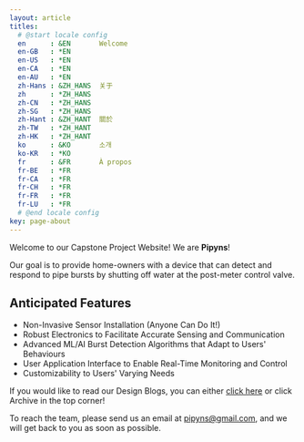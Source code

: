 ```yaml
---
layout: article
titles:
  # @start locale config
  en      : &EN       Welcome
  en-GB   : *EN
  en-US   : *EN
  en-CA   : *EN
  en-AU   : *EN
  zh-Hans : &ZH_HANS  关于
  zh      : *ZH_HANS
  zh-CN   : *ZH_HANS
  zh-SG   : *ZH_HANS
  zh-Hant : &ZH_HANT  關於
  zh-TW   : *ZH_HANT
  zh-HK   : *ZH_HANT
  ko      : &KO       소개
  ko-KR   : *KO
  fr      : &FR       À propos
  fr-BE   : *FR
  fr-CA   : *FR
  fr-CH   : *FR
  fr-FR   : *FR
  fr-LU   : *FR
  # @end locale config
key: page-about
---
```


Welcome to our Capstone Project Website! We are **Pipyns**!

Our goal is to provide home-owners with a device that can detect and respond to pipe bursts by shutting off water at the post-meter control valve. 

## Anticipated Features

- Non-Invasive Sensor Installation (Anyone Can Do It!)
- Robust Electronics to Facilitate Accurate Sensing and Communication
- Advanced ML/AI Burst Detection Algorithms that Adapt to Users' Behaviours
- User Application Interface to Enable Real-Time Monitoring and Control
- Customizability to Users' Varying Needs

If you would like to read our Design Blogs, you can either [click here](https://pipyns.github.io/blogposts.html) or click Archive in the top corner!

To reach the team, please send us an email at pipyns@gmail.com, and we will get back to you as soon as possible.